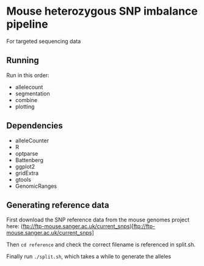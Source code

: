 # Mouse heterozygous SNP imbalance pipeline

For targeted sequencing data

## Running

Run in this order:
 * allelecount
 * segmentation
 * combine
 * plotting

## Dependencies
 * alleleCounter
 * R
 * optparse
 * Battenberg
 * ggplot2
 * gridExtra
 * gtools
 * GenomicRanges 

## Generating reference data

First download the SNP reference data from the mouse genomes project here: (ftp://ftp-mouse.sanger.ac.uk/current_snps)[ftp://ftp-mouse.sanger.ac.uk/current_snps]

Then `cd reference` and check the correct filename is referenced in split.sh.

Finally run `./split.sh`, which takes a while to generate the alleles
